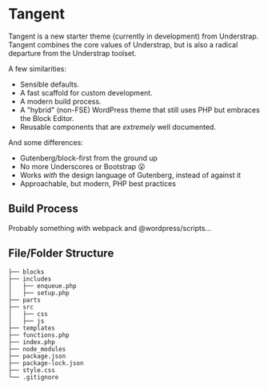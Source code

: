 # Tangent

Tangent is a new starter theme (currently in development) from Understrap. Tangent combines the core values of Understrap, but is also a radical departure from the Understrap toolset.

A few similarities:

- Sensible defaults.
- A fast scaffold for custom development.
- A modern build process.
- A "hybrid" (non-FSE) WordPress theme that still uses PHP but embraces the Block Editor.
- Reusable components that are _extremely_ well documented.

And some differences:

- Gutenberg/block-first from the ground up
- No more Underscores or Bootstrap 😮 
- Works _with_ the design language of Gutenberg, instead of against it
- Approachable, but modern, PHP best practices

## Build Process

Probably something with webpack and @wordpress/scripts...

## File/Folder Structure

```
├── blocks
├── includes
│   ├── enqueue.php
│   ├── setup.php
├── parts
├── src
│   ├── css
│   ├── js
├── templates
├── functions.php
├── index.php
├── node_modules
├── package.json
├── package-lock.json 
├── style.css
└── .gitignore
```
